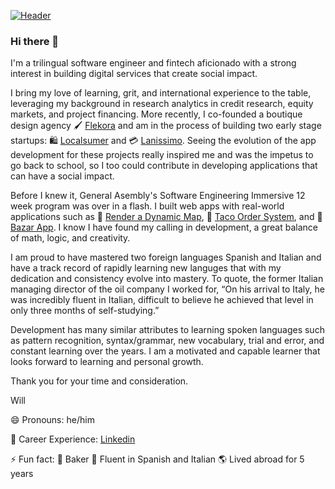[![Header](https://media-exp1.licdn.com/dms/image/C4E16AQEXibX7-blpxw/profile-displaybackgroundimage-shrink_350_1400/0/1588017759908?e=1625097600&v=beta&t=-TG-6e55YRj2S4rgwKSJD4otk5n0yCoUJMLsJVMGw60 "Header")](https://www.linkedin.com/in/willbenedict/)

### Hi there 👋

I'm a trilingual software engineer and fintech aficionado with a strong interest in building digital services that create social impact.

<!--- 
My focus has been on building digital services for emerging markets, in particular Mexico.
--->

I bring my love of learning, grit, and international experience to the table, leveraging my background in research analytics in credit research, equity markets, and project financing. More recently, I co-founded a boutique design agency 🖌️ [Flekora](https://weareflekora.com/) and am in the process of building two early stage startups: 🛍️ [Localsumer](https://www.localsumer.com/) and 💳 [Lanissimo](https://lanissimo.com/). Seeing the evolution of the app development for these projects really inspired me and was the impetus to go back to school, so I too could contribute in developing applications that can have a social impact.

Before I knew it, General Asembly's Software Engineering Immersive 12 week program was over in a flash. I built web apps with real-world applications such as
📍 [Render a Dynamic Map](https://github.com/wjb108/Mapbox-Dynamic-Map-API), 🥡 [Taco Order System](https://github.com/wjb108/Taco-Order-System), and 🧳 [Bazar App](https://github.com/wjb108/Bazar). I know I have found my calling in development, a great balance of math, logic, and creativity. 

I am proud to have mastered two foreign languages Spanish and Italian and have a track record of rapidly learning new languges that with my dedication and consistency evolve into mastery. To quote, the former Italian managing director of the oil company I worked for, “On his arrival to Italy, he was incredibly fluent in Italian, difficult to believe he achieved that level in only three months of self-studying.” 

Development has many similar attributes to learning spoken languages such as pattern recognition, syntax/grammar, new vocabulary, trial and error, and constant learning over the years. I am a motivated and capable learner that looks forward to learning and personal growth.
 
Thank you for your time and consideration.

Will

😄 Pronouns: he/him

🏅 Career Experience: [Linkedin](https://www.linkedin.com/in/willbenedict/)

⚡ Fun fact: 🥐 Baker 🍞 Fluent in Spanish and Italian 🌎 Lived abroad for 5 years 

<!--- 
- 👯 I’m looking to collaborate on ...
- 🤔 I’m looking for help with ...
- 💬 Ask me about ...
--->
